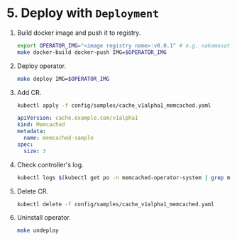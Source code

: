 # 5. Deploy with `Deployment`

1. Build docker image and push it to registry.

    ```bash
    export OPERATOR_IMG="<image registry name>:v0.0.1" # e.g. nakamasato/memcached-operator
    make docker-build docker-push IMG=$OPERATOR_IMG
    ```

1. Deploy operator.

    ```bash
    make deploy IMG=$OPERATOR_IMG
    ```

1. Add CR.

    ```bash
    kubectl apply -f config/samples/cache_v1alpha1_memcached.yaml
    ```

    ```yaml
    apiVersion: cache.example.com/v1alpha1
    kind: Memcached
    metadata:
      name: memcached-sample
    spec:
      size: 3
    ```

1. Check controller's log.

    ```bash
    kubectl logs $(kubectl get po -n memcached-operator-system | grep memcached-operator-controller-manager | awk '{print $1}') -c manager -n memcached-operator-system -f
    ```

1. Delete CR.

    ```bash
    kubectl delete -f config/samples/cache_v1alpha1_memcached.yaml
    ```

1. Uninstall operator.

    ```bash
    make undeploy
    ```
